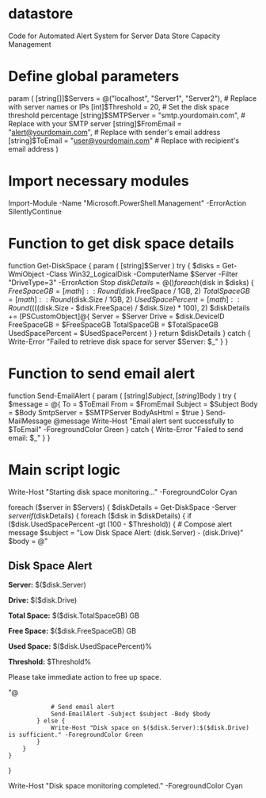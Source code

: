 # datastore
Code for Automated Alert System for Server Data Store Capacity Management
# Define global parameters
param (
    [string[]]$Servers = @("localhost", "Server1", "Server2"), # Replace with server names or IPs
    [int]$Threshold = 20, # Set the disk space threshold percentage
    [string]$SMTPServer = "smtp.yourdomain.com", # Replace with your SMTP server
    [string]$FromEmail = "alert@yourdomain.com", # Replace with sender's email address
    [string]$ToEmail = "user@yourdomain.com"     # Replace with recipient's email address
)

# Import necessary modules
Import-Module -Name "Microsoft.PowerShell.Management" -ErrorAction SilentlyContinue

# Function to get disk space details
function Get-DiskSpace {
    param (
        [string]$Server
    )
    try {
        $disks = Get-WmiObject -Class Win32_LogicalDisk -ComputerName $Server -Filter "DriveType=3" -ErrorAction Stop
        $diskDetails = @()
        foreach ($disk in $disks) {
            $FreeSpaceGB = [math]::Round($disk.FreeSpace / 1GB, 2)
            $TotalSpaceGB = [math]::Round($disk.Size / 1GB, 2)
            $UsedSpacePercent = [math]::Round(((($disk.Size - $disk.FreeSpace) / $disk.Size) * 100), 2)
            $diskDetails += [PSCustomObject]@{
                Server          = $Server
                Drive           = $disk.DeviceID
                FreeSpaceGB     = $FreeSpaceGB
                TotalSpaceGB    = $TotalSpaceGB
                UsedSpacePercent = $UsedSpacePercent
            }
        }
        return $diskDetails
    } catch {
        Write-Error "Failed to retrieve disk space for server $Server: $_"
    }
}

# Function to send email alert
function Send-EmailAlert {
    param (
        [string]$Subject,
        [string]$Body
    )
    try {
        $message = @{
            To       = $ToEmail
            From     = $FromEmail
            Subject  = $Subject
            Body     = $Body
            SmtpServer = $SMTPServer
            BodyAsHtml = $true
        }
        Send-MailMessage @message
        Write-Host "Email alert sent successfully to $ToEmail" -ForegroundColor Green
    } catch {
        Write-Error "Failed to send email: $_"
    }
}

# Main script logic
Write-Host "Starting disk space monitoring..." -ForegroundColor Cyan

foreach ($server in $Servers) {
    $diskDetails = Get-DiskSpace -Server $server
    if ($diskDetails) {
        foreach ($disk in $diskDetails) {
            if ($disk.UsedSpacePercent -gt (100 - $Threshold)) {
                # Compose alert message
                $subject = "Low Disk Space Alert: $($disk.Server) - $($disk.Drive)"
                $body = @"
<h2>Disk Space Alert</h2>
<p><strong>Server:</strong> $($disk.Server)</p>
<p><strong>Drive:</strong> $($disk.Drive)</p>
<p><strong>Total Space:</strong> $($disk.TotalSpaceGB) GB</p>
<p><strong>Free Space:</strong> $($disk.FreeSpaceGB) GB</p>
<p><strong>Used Space:</strong> $($disk.UsedSpacePercent)%</p>
<p><strong>Threshold:</strong> $Threshold%</p>
<p>Please take immediate action to free up space.</p>
"@

                # Send email alert
                Send-EmailAlert -Subject $subject -Body $body
            } else {
                Write-Host "Disk space on $($disk.Server):$($disk.Drive) is sufficient." -ForegroundColor Green
            }
        }
    }
}

Write-Host "Disk space monitoring completed." -ForegroundColor Cyan
